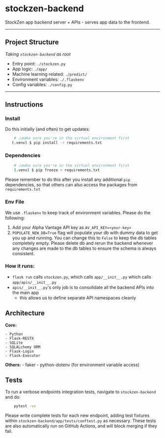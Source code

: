 # stockzen-backend

StockZen app backend server + APIs - serves app data to the frontend.

---

## Project Structure

_Taking `stockzen-backend` as root_

- Entry point: `./stockzen.py`
- App logic: `./app/`
- Machine learning related: `./predict/`
- Environment variables: `./.flaskenv`
- Config variables: `./config.py`

---

## Instructions

### **Install**

Do this initially (and often) to get updates:

```sh
    # ⚠️make sure you're in the virtual environment first
   (.venv) $ pip install -r requirements.txt
```

### **Dependencies**

```sh
    # ⚠️make sure you're in the virtual environment first
    (.venv) $ pip freeze > requirements.txt
```

Please remember to do this after you install any additional `pip` dependencies, so that others can also access the packages from `requirements.txt`

### **Env File**

We use `.flaskenv` to keep track of environment variables. Please do the following:

1. Add your Alpha Vantage API key as `AV_API_KEY=<your-key>`
2. `POPULATE_NEW_DB=True` flag will populate your db with dummy data to get you up and running. You can change this to `False` to keep the db tables completely empty. Please delete db and rerun the backend whenever any changes are made to the db tables to ensure the schema is always consistent.

### How it runs:

- `flask run` calls `stockzen.py`, which calls `app/__init__.py` which calls `app/apis/__init__.py`
- `apis/__init__.py`'s only job is to consolidate all the backend APIs into the main app
  - this allows us to define separate API namespaces cleanly

## Architecture

**Core:**

    - Python
    - Flask-RESTX
    - SQLite
    - SQLALchemy ORM
    - Flask-Login
    - Flask-Executor

**Others:**
    - faker
    - python-dotenv (for environment variable access)

## Tests

To run a verbose endpoints integration tests, navigate to `stockzen-backend` and do:

```sh
    pytest -vv
```

Please write complete tests for each new endpoint, adding test fixtures within `stockzen-backend/app/tests/conftest.py` as necessary.
These tests are also automatically run on GitHub Actions, and will block merging if they fail.
